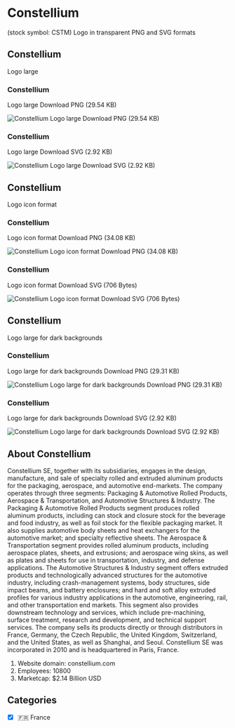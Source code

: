# Constellium
 (stock symbol: CSTM) Logo in transparent PNG and SVG formats

## Constellium
 Logo large

### Constellium
 Logo large Download PNG (29.54 KB)

![Constellium
 Logo large Download PNG (29.54 KB)](/img/orig/CSTM_BIG-788a57e5.png)

### Constellium
 Logo large Download SVG (2.92 KB)

![Constellium
 Logo large Download SVG (2.92 KB)](/img/orig/CSTM_BIG-11a0a387.svg)

## Constellium
 Logo icon format

### Constellium
 Logo icon format Download PNG (34.08 KB)

![Constellium
 Logo icon format Download PNG (34.08 KB)](/img/orig/CSTM-7fcce535.png)

### Constellium
 Logo icon format Download SVG (706 Bytes)

![Constellium
 Logo icon format Download SVG (706 Bytes)](/img/orig/CSTM-4c43c151.svg)

## Constellium
 Logo large for dark backgrounds

### Constellium
 Logo large for dark backgrounds Download PNG (29.31 KB)

![Constellium
 Logo large for dark backgrounds Download PNG (29.31 KB)](/img/orig/CSTM_BIG.D-5317ca60.png)

### Constellium
 Logo large for dark backgrounds Download SVG (2.92 KB)

![Constellium
 Logo large for dark backgrounds Download SVG (2.92 KB)](/img/orig/CSTM_BIG.D-dbfcc253.svg)

## About Constellium


Constellium SE, together with its subsidiaries, engages in the design, manufacture, and sale of specialty rolled and extruded aluminum products for the packaging, aerospace, and automotive end-markets. The company operates through three segments: Packaging & Automotive Rolled Products, Aerospace & Transportation, and Automotive Structures & Industry. The Packaging & Automotive Rolled Products segment produces rolled aluminum products, including can stock and closure stock for the beverage and food industry, as well as foil stock for the flexible packaging market. It also supplies automotive body sheets and heat exchangers for the automotive market; and specialty reflective sheets. The Aerospace & Transportation segment provides rolled aluminum products, including aerospace plates, sheets, and extrusions; and aerospace wing skins, as well as plates and sheets for use in transportation, industry, and defense applications. The Automotive Structures & Industry segment offers extruded products and technologically advanced structures for the automotive industry, including crash-management systems, body structures, side impact beams, and battery enclosures; and hard and soft alloy extruded profiles for various industry applications in the automotive, engineering, rail, and other transportation end markets. This segment also provides downstream technology and services, which include pre-machining, surface treatment, research and development, and technical support services. The company sells its products directly or through distributors in France, Germany, the Czech Republic, the United Kingdom, Switzerland, and the United States, as well as Shanghai, and Seoul. Constellium SE was incorporated in 2010 and is headquartered in Paris, France.

1. Website domain: constellium.com
2. Employees: 10800
3. Marketcap: $2.14 Billion USD


## Categories
- [x] 🇫🇷 France

